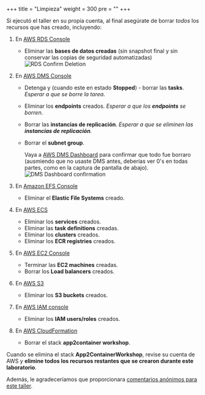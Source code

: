 +++
title = "Limpieza"
weight = 300
pre = "<b></b>"
+++

Si ejecutó el taller en su propia cuenta, al final asegúrate de borrar _todos_ los recursos que has creado, incluyendo:

1. En <a href="https://us-west-2.console.aws.amazon.com/rds/home?region=us-west-2#databases:" target="_blank">AWS RDS Console</a>
   - Eliminar las **bases de datos creadas** (sin snapshot final y sin conservar las copias de seguridad automatizadas)
    ![RDS Confirm Deletion](/cleanup/db-delete-confirm.en.png)

2. En <a href="https://us-west-2.console.aws.amazon.com/dms/v2/home?region=us-west-2#replicationInstances" target="_blank">AWS DMS Console</a>
   - Detenga y (cuando este en estado **Stopped**) - borrar las **tasks**. *Esperar a que se borre la tarea*.
   - Eliminar los **endpoints** creados. *Esperar a que los **endpoints** se borren*.
   - Borrar las **instancias de replicación**. *Esperar a que se eliminen las **instancias de replicación***.
   - Borrar el **subnet group**.

     Vaya a <a href="https://us-west-2.console.aws.amazon.com/dms/v2/home?region=us-west-2#dashboard" target="_blank">AWS DMS Dashboard</a> para confirmar que todo fue borraro (ausmiendo que no usaste DMS antes, deberías ver 0's en todas partes, como en la captura de pantalla de abajo).
     ![DMS Dashboard confirmation](/cleanup/dms-dashboard-final.en.png)

3. En <a href="https://us-west-2.console.aws.amazon.com/efs/home?region=us-west-2" target="_blank">Amazon EFS Console</a>
   - Eliminar el **Elastic File Systems** creado.

4. En <a href="https://us-west-2.console.aws.amazon.com/ecs/home?region=us-west-2#/getStarted" target="_blank">AWS ECS</a>
   - Eliminar los **services** creados.
   - Eliminar las **task definitions** creadas.
   - Eliminar los **clusters** creados.
   - Eliminar los **ECR registries** creados.

5. En <a href="https://us-west-2.console.aws.amazon.com/ec2/v2/home?region=us-west-2#Home:" target="_blank">AWS EC2 Console</a>
   - Terminar las **EC2 machines** creadas.
   - Borrar los **Load balancers** creados.

6. En <a href="https://s3.console.aws.amazon.com/s3/" target="_blank">AWS S3</a>
   - Eliminar los **S3 buckets** creados.

7. En <a href="https://console.aws.amazon.com/iam/" target="_blank">AWS IAM console</a>
   - Eliminar los **IAM users/roles** creados.

8. En <a href="https://us-west-2.console.aws.amazon.com/cloudformation/home?region=us-west-2#/stacks" target="_blank">AWS CloudFormation</a>
   - Borrar el stack **app2container workshop**.

Cuando se elimina el stack **App2ContainerWorkshop**, revise su cuenta de AWS y **elimine todos los recursos restantes que se crearon durante este laboratorio**.

Además, le agradeceríamos que proporcionara <a href="https://eventbox.dev/survey/QRHSVTI">comentarios anónimos para este taller</a>.

